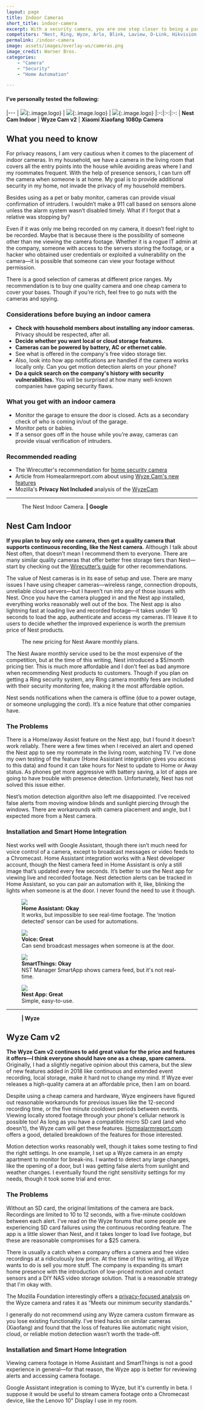 ```yaml
---
layout: page
title: Indoor Cameras
short_title: indoor-camera
excerpt: With a security camera, you are one step closer to being a paranoid old man.
competitors: "Nest, Ring, Wyze, Arlo, Blink, Laview, D-Link, Hikvision, Xiaomi, Simplisafe, Abode, Canary"
permalink: /indoor-camera
image: assets/images/overlay-ws/cameras.png
image_credit: Warner Bros.
categories: 
    - "Camera"
    - "Security"
    - "Home Automation"

---
```


<!--more-->

#### I’ve personally tested the following:

|---
| ![](assets\images\logo\nest.png){:.image.logo} |  ![](assets\images\logo\wyze.png){:.image.logo} | ![](assets\images\logo\xiaomi.png){:.image.logo}
|:-:|:-:|:-:
| **Nest Cam Indoor** | **Wyze Cam v2** | **Xiaomi Xiaofang 1080p Camera** 

## What you need to know

For privacy reasons, I am very cautious when it comes to the placement of indoor cameras. In my household, we have a camera in the living room that covers all the entry points into the house while avoiding areas where I and my roommates frequent. With the help of presence sensors, I can turn off the camera when someone is at home. My goal is to provide additional security in my home, not invade the privacy of my household members.

Besides using as a pet or baby monitor, cameras can provide visual confirmation of intruders. I wouldn’t make a 911 call based on sensors alone unless the alarm system wasn’t disabled timely. What if I forgot that a relative was stopping by? 

Even if it was only me being recorded on my camera, it doesn’t feel right to be recorded. Maybe that is because there is the possibility of someone other than me viewing the camera footage. Whether it is a rogue IT admin at the company, someone with access to the servers storing the footage, or a hacker who obtained user credentials or exploited a vulnerability on the camera—it is possible that someone can view your footage without permission.

There is a good selection of cameras at different price ranges. My recommendation is to buy one quality camera and one cheap camera to cover your bases. Though if you’re rich, feel free to go nuts with the cameras and spying.

### Considerations before buying an indoor camera

<ul class="alt">
  <li><b>Check with household members about installing any indoor cameras.</b> Privacy should be respected, after all.</li>
  <li><b>Decide whether you want local or cloud storage features.</b></li>
  <li><b>Cameras can be powered by battery, AC or ethernet cable.</b></li>
  <li>See what is offered in the company's free video storage tier.</li>
  <li>Also, look into how app notifications are handled if the camera works locally only. Can you get motion detection alerts on your phone?</li>
  <li><b>Do a quick search on the company's history with security vulnerabilities.</b> You will be surprised at how many well-known companies have gaping security flaws.</li>
</ul>

### What you get with an indoor camera

<ul class="alt">
  <li>Monitor the garage to ensure the door is closed. Acts as a secondary check of who is coming in/out of the garage.</li>
  <li>Monitor pets or babies.</li>
  <li>If a sensor goes off in the house while you’re away, cameras can provide visual verification of intruders.</li>
</ul>


### Recommended reading

<ul class="alt">
  <li>The Wirecutter's recommendation for <a href="https://thewirecutter.com/reviews/best-wi-fi-home-security-camera/">home security camera</a></li>
  <li>Article from Homealarmreport.com about using <a href="https://homealarmreport.com/using-wyze-cam-with-and-without-a-microsd-card/">Wyze Cam's new features</a></li>
  <li>Mozilla's <b>Privacy Not Included</b> analysis of the <a href="https://foundation.mozilla.org/en/privacynotincluded/products/wyzecam/">WyzeCam</a></li>
</ul>

<!-- Product Review section -->
<hr class="major" />

<figure class="align-left">
 <img src="assets\images\product-photo\nest-indoor.jpg" alt=""/>
 <figcaption>
The Nest Indoor Camera. <strong>|  Google</strong>
 </figcaption>
</figure>

## Nest Cam Indoor

**If you plan to buy only one camera, then get a quality camera that supports continuous recording, like the Nest camera.**  Although I talk about Nest often, that doesn’t mean I recommend them to everyone. There are many similar quality cameras that offer better free storage tiers than Nest—start by checking out the [Wirecutter’s guide](https://thewirecutter.com/reviews/best-wi-fi-home-security-camera/) for other recommendations.

The value of Nest cameras is in its ease of setup and use. There are many issues I have using cheaper cameras—wireless range, connection dropouts, unreliable cloud servers—but I haven’t run into any of those issues with Nest. Once you have the camera plugged in and the Nest app installed, everything works reasonably well out of the box. The Nest app is also lightning fast at loading live and recorded footage—it takes under 10 seconds to load the app, authenticate and access my cameras. I’ll leave it to users to decide whether the improved experience is worth the premium price of Nest products.

<figure class="align-center">
 <img src="assets\images\other\nest_aware.png" alt="" />
 <figcaption>
The new pricing for Nest Aware monthly plans.
 </figcaption>
</figure>

The Nest Aware monthly service used to be the most expensive of the competition, but at the time of this writing,  Nest introduced a $5/month pricing tier. This is much more affordable and I don’t feel as bad anymore when recommending Nest products to customers. Though if you plan on getting a Ring security system, any Ring camera monthly fees are included with their security monitoring fee, making it the most affordable option. 

Nest sends notifications when the camera is offline (due to a power outage, or someone unplugging the cord). It’s a nice feature that other companies have.

### The Problems

There is a Home/away Assist feature on the Nest app, but I found it doesn’t work reliably. There were a few times when I received an alert and opened the Nest app to see my roommate in the living room, watching TV. I’ve done my own testing of the feature (Home Assistant integration gives you access to this data) and found it can take hours for Nest to update to Home or Away status. As phones get more aggressive with battery saving, a lot of apps are going to have trouble with presence detection. Unfortunately, Nest has not solved this issue either.

Nest’s motion detection algorithm also left me disappointed. I’ve received false alerts from moving window blinds and sunlight piercing through the windows. There are workarounds with camera placement and angle, but I expected more from a Nest camera.

### Installation and Smart Home Integration

Nest works well with Google Assistant, though there isn’t much need for voice control of a camera, except to broadcast messages or video feeds to a Chromecast. Home Assistant integration works with a Nest developer account, though the Nest camera feed in Home Assistant is only a still image that’s updated every few seconds. It’s better to use the Nest app for viewing live and recorded footage. Nest detection alerts can be tracked in Home Assistant, so you can pair an automation with it, like, blinking the lights when someone is at the door. I never found the need to use it though. 


<div class="row">
	<!-- Break -->
	<div class="6u 12u$(medium)">
	  <figure class="fourthtest">
        <img src="assets/images/integrations/nest-indoor-ha.png" />
        <figcaption>
           <b>Home Assistant: Okay</b><br>It works, but impossible to see real-time footage. The ‘motion detected’ sensor can be used for automations.
        </figcaption>
      </figure>
	</div>
	<div class="6u 12u$(medium)">
      <figure class="fourthtest">
       <img src="assets/images/integrations/google-home.png" />
       <figcaption>
          <b>Voice: Great</b><br>Can send broadcast messages when someone is at the door.
       </figcaption>
      </figure>
	</div>
</div>

<div class="row">
	<!-- Break -->
	<div class="6u 12u$(medium)">
      <figure class="fourthtest">
      <img src="assets/images/integrations/nest-indoor-st.png" />
      <figcaption>
         <b>SmartThings: Okay</b><br> NST Manager SmartApp shows camera feed, but it's not real-time.
      </figcaption>
      </figure>
	</div>
	<div class="6u 12u$(medium)">
      <figure class="fourthtest">
       <img src="assets/images/integrations/nest-indoor-app.jpg"  />
       <figcaption>
         <b>Nest App: Great</b><br>Simple, easy-to-use.
       </figcaption>
      </figure>
	</div>
</div>

<p></p>


<!-- Product Review section -->
<hr class="major" />

<figure class="align-left">
 <img src="assets\images\product-photo\wyze.jpg" alt=""/>
 <figcaption>
<b>|  Wyze</b>
 </figcaption>
</figure>

## Wyze Cam v2

**The Wyze Cam v2 continues to add great value for the price and features it offers—I think everyone should have one as a cheap, spare camera.** Originally, I had a slightly negative opinion about this camera, but the slew of new features added in 2018 like continuous and extended event recording, local storage, make it hard not to change my mind. If Wyze ever releases a high-quality camera at an affordable price, then I am on board.

Despite using a cheap camera and hardware, Wyze engineers have figured out reasonable workarounds for previous issues like the 12-second recording time, or the five minute cooldown periods between events. Viewing locally stored footage through your phone's cellular network is possible too! As long as you have a compatible micro SD card (and who doesn’t), the Wyze cam will get these features. [Homealarmreport.com](https://homealarmreport.com/using-wyze-cam-with-and-without-a-microsd-card/) offers a good, detailed breakdown of the features for those interested.

Motion detection works reasonably well, though it takes some testing to find the right settings. In one example, I set up a Wyze camera in an empty apartment to monitor for break-ins. I wanted to detect any large changes, like the opening of a door, but I was getting false alerts from sunlight and weather changes. I eventually found the right sensitivity settings for my needs, though it took some trial and error.

### The Problems

Without an SD card, the original limitations of the camera are back. Recordings are limited to 10 to 12 seconds, with a five-minute cooldown between each alert. I've read on the Wyze forums that some people are experiencing SD card failures using the continuous recording feature.  The app is a little slower than Nest, and it takes longer to load live footage, but these are reasonable compromises for a $25 camera.

There is usually a catch when a company offers a camera and free video recordings at a ridiculously low price.  At the time of this writing, all Wyze wants to do is sell you more stuff. The company is expanding its smart home presence with the introduction of low-priced motion and contact sensors and a DIY NAS video storage solution.  That is a reasonable strategy that I'm okay with.

The Mozilla Foundation interestingly offers a [privacy-focused analysis](https://foundation.mozilla.org/en/privacynotincluded/products/wyzecam/) on the Wyze camera and rates it as “Meets our minimum security standards.”

I generally do not recommend using any Wyze camera custom firmware as you lose existing functionality. I’ve tried hacks on similar cameras (Xiaofang) and found that the loss of features like automatic night vision, cloud, or reliable motion detection wasn’t worth the trade-off.

### Installation and Smart Home Integration

Viewing camera footage in Home Assistant and SmartThings is not a good experience in general—for that reason, the Wyze app is better for reviewing alerts and accessing camera footage.

Google Assistant integration is coming to Wyze, but it's currently in beta. I suppose it would be useful to stream camera footage onto a Chromecast device, like the Lenovo 10" Display I use in my room.